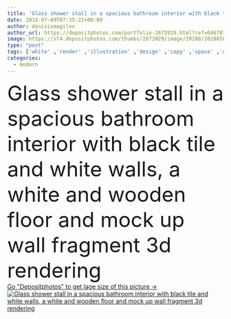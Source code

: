 ```yaml
---
title: 'Glass shower stall in a spacious bathroom interior with black tile and white walls, a white and wooden floor and mock up wall fragment 3d rendering'
date: 2018-07-09T07:35:22+00:00
author: denisismagilov
author_url: https://depositphotos.com/portfolio-2673929.html?ref=64678756
image: https://st4.depositphotos.com/thumbs/2673929/image/20288/202885842/api_thumb_450.jpg?forcejpeg=true
type: "post"
tags: ['white' ,'render' ,'illustration' ,'design' ,'copy' ,'space' ,'glass' ,'luxury' ,'beautiful' ,'decoration' ,'empty' ,'new' ,'shower' ,'up' ,'light' ,'steel' ,'style' ,'3d' ,'modern' ,'idea' ,'architecture' ,'building' ,'estate' ,'house' ,'wall' ,'window' ,'real' ,'interior' ,'indoor' ,'home' ,'stylish' ,'bath' ,'bathroom' ,'clean' ,'room' ,'indoors' ,'american' ,'floor' ,'sink' ,'apartment' ,'architect' ,'tap' ,'loft' ,'tiles' ,'contemporary' ,'rendering' ,'scandinavian' ,'mockup' ,'mock' ,'showerhead' ]
categories: 
  - modern
---
```

<div aling="center">
            <font size="60"> Glass shower stall in a spacious bathroom interior with black tile and white walls, a white and wooden floor and mock up wall fragment 3d rendering</font>   
</div>
<div>
    <a href='https://st4.depositphotos.com/thumbs/2673929/image/20288/202885842/api_thumb_450.jpg?forcejpeg=true?ref=64678756' target=_blank > Go "Depositphotos" to get lage size of this picture ->
        <img href='https://st4.depositphotos.com/thumbs/2673929/image/20288/202885842/api_thumb_450.jpg?forcejpeg=true?ref=64678756' src='https://st4.depositphotos.com/2673929/20288/i/950/depositphotos_202885842-stock-photo-glass-shower-stall-spacious-bathroom.jpg?forcejpeg=true' alt='Glass shower stall in a spacious bathroom interior with black tile and white walls, a white and wooden floor and mock up wall fragment 3d rendering' >
    </a>
</div>
